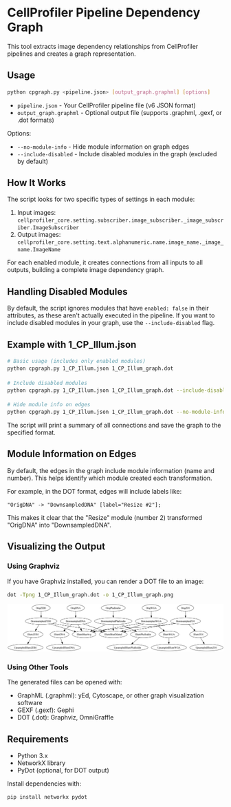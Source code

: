 # CellProfiler Pipeline Dependency Graph

This tool extracts image dependency relationships from CellProfiler pipelines and creates a graph representation.

## Usage

```bash
python cpgraph.py <pipeline.json> [output_graph.graphml] [options]
```

- `pipeline.json` - Your CellProfiler pipeline file (v6 JSON format)
- `output_graph.graphml` - Optional output file (supports .graphml, .gexf, or .dot formats)

Options:
- `--no-module-info` - Hide module information on graph edges
- `--include-disabled` - Include disabled modules in the graph (excluded by default)

## How It Works

The script looks for two specific types of settings in each module:

1. Input images: `cellprofiler_core.setting.subscriber.image_subscriber._image_subscriber.ImageSubscriber`
2. Output images: `cellprofiler_core.setting.text.alphanumeric.name.image_name._image_name.ImageName`

For each enabled module, it creates connections from all inputs to all outputs, building a complete image dependency graph.

## Handling Disabled Modules

By default, the script ignores modules that have `enabled: false` in their attributes, as these aren't actually executed in the pipeline. If you want to include disabled modules in your graph, use the `--include-disabled` flag.

## Example with 1_CP_Illum.json

```bash
# Basic usage (includes only enabled modules)
python cpgraph.py 1_CP_Illum.json 1_CP_Illum_graph.dot

# Include disabled modules
python cpgraph.py 1_CP_Illum.json 1_CP_Illum_graph.dot --include-disabled

# Hide module info on edges
python cpgraph.py 1_CP_Illum.json 1_CP_Illum_graph.dot --no-module-info
```

The script will print a summary of all connections and save the graph to the specified format.

## Module Information on Edges

By default, the edges in the graph include module information (name and number). This helps identify which module created each transformation.

For example, in the DOT format, edges will include labels like:
```
"OrigDNA" -> "DownsampledDNA" [label="Resize #2"];
```

This makes it clear that the "Resize" module (number 2) transformed "OrigDNA" into "DownsampledDNA".

## Visualizing the Output

### Using Graphviz

If you have Graphviz installed, you can render a DOT file to an image:

```bash
dot -Tpng 1_CP_Illum_graph.dot -o 1_CP_Illum_graph.png
```

![image](1_CP_Illum_graph.png)

### Using Other Tools

The generated files can be opened with:
- GraphML (.graphml): yEd, Cytoscape, or other graph visualization software
- GEXF (.gexf): Gephi
- DOT (.dot): Graphviz, OmniGraffle

## Requirements

- Python 3.x
- NetworkX library
- PyDot (optional, for DOT output)

Install dependencies with:
```bash
pip install networkx pydot
```
